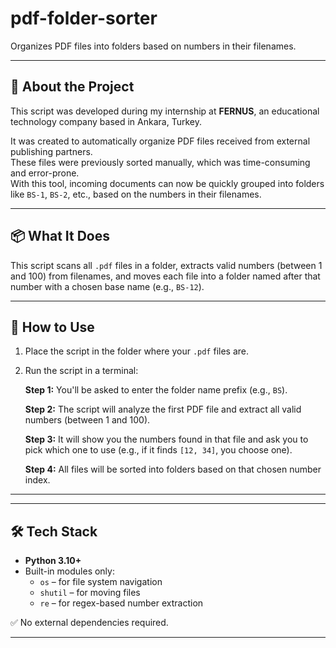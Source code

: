 # pdf-folder-sorter

Organizes PDF files into folders based on numbers in their filenames.  

---

## 📘 About the Project

This script was developed during my internship at **FERNUS**, an educational technology company based in Ankara, Turkey.

It was created to automatically organize PDF files received from external publishing partners.  
These files were previously sorted manually, which was time-consuming and error-prone.  
With this tool, incoming documents can now be quickly grouped into folders like `BS-1`, `BS-2`, etc., based on the numbers in their filenames.


---

## 📦 What It Does

This script scans all `.pdf` files in a folder, extracts valid numbers (between 1 and 100) from filenames, and moves each file into a folder named after that number with a chosen base name (e.g., `BS-12`).

---

## 🚀 How to Use

1. Place the script in the folder where your `.pdf` files are.
2. Run the script in a terminal:
   
   **Step 1:** You'll be asked to enter the folder name prefix (e.g., `BS`).

   **Step 2:** The script will analyze the first PDF file and extract all valid numbers (between 1 and 100).

   **Step 3:** It will show you the numbers found in that file and ask you to pick which one to use (e.g., if it finds `[12, 34]`, you choose one).

   **Step 4:** All files will be sorted into folders based on that chosen number index.

---

---

## 🛠 Tech Stack

- **Python 3.10+**
- Built-in modules only:
  - `os` – for file system navigation
  - `shutil` – for moving files
  - `re` – for regex-based number extraction

✅ No external dependencies required.

---
